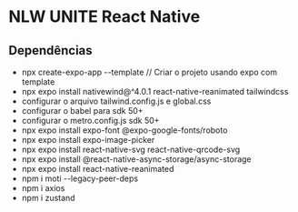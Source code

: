 # NLW UNITE React Native

## Dependências
- npx create-expo-app --template // Criar o projeto usando expo com template
- npx expo install nativewind@^4.0.1 react-native-reanimated tailwindcss
- configurar o arquivo tailwind.config.js e global.css
- configurar o babel para sdk 50+
- configurar o metro.config.js sdk 50+
- npx expo install expo-font @expo-google-fonts/roboto
- npx expo install expo-image-picker
- npx expo install react-native-svg react-native-qrcode-svg
- npx expo install @react-native-async-storage/async-storage
- npx expo install react-native-reanimated
- npm i moti --legacy-peer-deps
- npm i axios
- npm i zustand